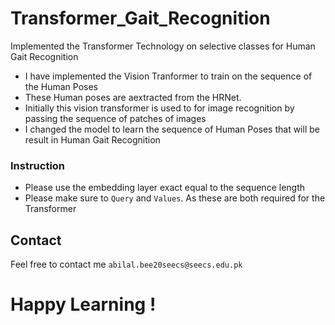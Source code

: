 # Transformer_Gait_Recognition
Implemented the Transformer Technology on selective classes for Human Gait Recognition
- I have implemented the Vision Tranformer to train on the sequence of the Human Poses
- These Human poses are aextracted from the HRNet.
- Initially this vision transformer is used to for image recognition by passing the sequence of patches of images
- I changed the model to learn the sequence of Human Poses that will be result in Human Gait Recognition
  
### Instruction
- Please use the embedding layer exact equal to the  sequence length
- Please make sure to `Query` and `Values`. As these are both required for the Transformer

## Contact
Feel free to contact me `abilal.bee20seecs@seecs.edu.pk`
# Happy Learning !  
